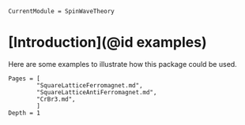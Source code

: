 ```@meta
CurrentModule = SpinWaveTheory
```

# [Introduction](@id examples)

Here are some examples to illustrate how this package could be used.

```@contents
Pages = [
        "SquareLatticeFerromagnet.md",
        "SquareLatticeAntiFerromagnet.md",
        "CrBr3.md",
        ]
Depth = 1
```